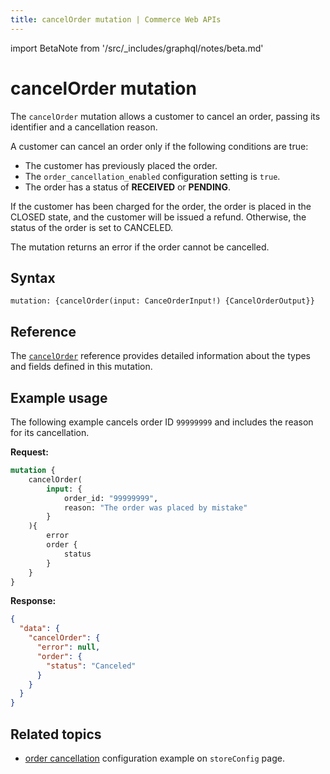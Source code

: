 ```yaml
---
title: cancelOrder mutation | Commerce Web APIs
---
```

import BetaNote from '/src/_includes/graphql/notes/beta.md'

<BetaNote />

# cancelOrder mutation

The `cancelOrder` mutation allows a customer to cancel an order, passing its identifier and a cancellation reason.

A customer can cancel an order only if the following conditions are true:

 * The customer has previously placed the order.
 * The `order_cancellation_enabled` configuration setting is `true`.
 * The order has a status of **RECEIVED** or **PENDING**.

If the customer has been charged for the order, the order is placed in the CLOSED state, and the customer will be issued a refund. Otherwise, the status of the order is set to CANCELED.

The mutation returns an error if the order cannot be cancelled.

## Syntax

`mutation: {cancelOrder(input: CanceOrderInput!) {CancelOrderOutput}}`

## Reference

The [`cancelOrder`](https://developer.adobe.com/commerce/webapi/graphql-api/index.html#mutation-cancelOrder) reference provides detailed information about the types and fields defined in this mutation.

## Example usage

The following example cancels order ID `99999999` and includes the reason for its cancellation.

**Request:**

```graphql
mutation {
    cancelOrder(
        input: {
            order_id: "99999999",
            reason: "The order was placed by mistake"
        }
    ){
        error
        order {
            status
        }
    }
}
```

**Response:**

```json
{
  "data": {
    "cancelOrder": {
      "error": null,
      "order": {
        "status": "Canceled"
      }
    }
  }
}
```

## Related topics

 * [order cancellation](/src/pages/graphql/schema/store/queries/store-config.md#query-a-stores-order-cancellation-configuration) configuration example on `storeConfig` page.
